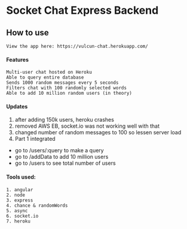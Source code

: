 # Socket Chat Express Backend

## How to use
```
View the app here: https://vulcun-chat.herokuapp.com/
```
#### Features

```
Multi-user chat hosted on Heroku
Able to query entire database
Sends 1000 random messages every 5 seconds
Filters chat with 100 randomly selected words
Able to add 10 million random users (in theory)
```

#### Updates

1. after adding 150k users, heroku crashes
2. removed AWS EB, socket.io was not working well with that
3. changed number of random messages to 100 so lessen server load
4. Part 1 integrated
  - go to /users/:query to make a query
  - go to /addData to add 10 million users
  - go to /users to see total number of users

#### Tools used:
```
1. angular
2. node
3. express
4. chance & randomWords
5. async
6. socket.io
7. heroku
```
